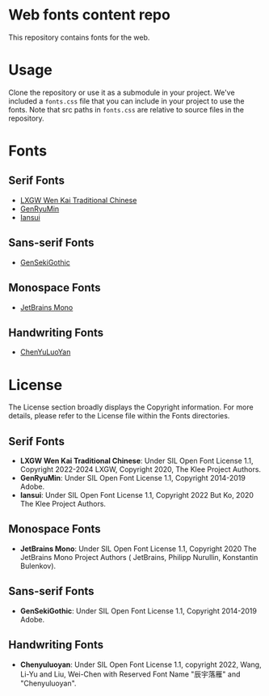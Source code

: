 # Web fonts content repo

This repository contains fonts for the web.

# Usage

Clone the repository or use it as a submodule in your project.
We've included a `fonts.css` file that you can include in your project to use the fonts.
Note that src paths in `fonts.css` are relative to source files in the repository.

# Fonts

## Serif Fonts
- [LXGW Wen Kai Traditional Chinese](https://github.com/lxgw/LxgwWenkaiTC.git)
- [GenRyuMin](https://github.com/ButTaiwan/genryu-font.git)
- [Iansui](https://github.com/ButTaiwan/iansui.git)

## Sans-serif Fonts
- [GenSekiGothic](https://github.com/ButTaiwan/genseki-font.git)

## Monospace Fonts
- [JetBrains Mono](https://github.com/JetBrains/JetBrainsMono.git)

## Handwriting Fonts
- [ChenYuLuoYan](https://github.com/Chenyu-otf/chenyuluoyan_thin.git)

# License

The License section broadly displays the Copyright information.
For more details, please refer to the License file within the Fonts directories.

## Serif Fonts
- **LXGW Wen Kai Traditional Chinese**: Under SIL Open Font License 1.1, Copyright 2022-2024 LXGW, Copyright 2020, The Klee Project Authors.
- **GenRyuMin**: Under SIL Open Font License 1.1, Copyright 2014-2019 Adobe.
- **Iansui**: Under SIL Open Font License 1.1, Copyright 2022 But Ko, 2020 The Klee Project Authors.


## Monospace Fonts
- **JetBrains Mono**: Under SIL Open Font License 1.1, Copyright 2020 The JetBrains Mono Project Authors (
JetBrains, Philipp Nurullin, Konstantin Bulenkov).

## Sans-serif Fonts
- **GenSekiGothic**: Under SIL Open Font License 1.1, Copyright 2014-2019 Adobe.

## Handwriting Fonts
- **Chenyuluoyan**: Under SIL Open Font License 1.1, copyright 2022, Wang, Li-Yu and Liu, Wei-Chen with Reserved Font Name "辰宇落雁" and "Chenyuluoyan".
